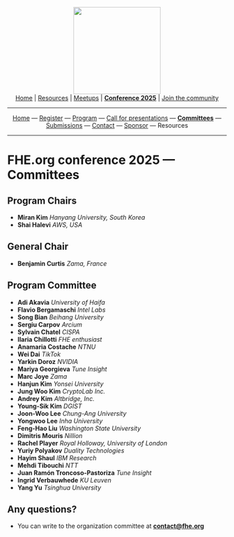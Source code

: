 <!-- Main header navigation -->
<p align="center">
  <img width="200" src="https://user-images.githubusercontent.com/5758427/180978488-db825482-5a58-4c7c-9589-c494a6f0be04.png"><br/>
  <a href="https://fhe-org.github.io">Home</a> | <a href="https://fhe-org.github.io/resources">Resources</a> | <a href="https://fhe-org.github.io/meetups/">Meetups</a> | <a href="https://fhe-org.github.io/conferences/conference-2025/"><b>Conference 2025</b></a> | <a href="https://fhe-org.github.io/community">Join the community</a>
</p>
<hr/>
<!-- /Main header navigation -->




<!-- Header conference 2025 links -->
<p align="center">
  <a href="https://fhe-org.github.io/conferences/conference-2025/">Home</a>
  —
  <a href="https://lu.ma/fhe-org-conference-2025-tickets">Register</a>
  —
  <a href="https://fhe-org.github.io/conferences/conference-2025/program">Program</a>
  —
  <a href="https://fhe-org.github.io/conferences/conference-2025/call-for-presentations">Call for presentations</a>
  —
  <a href="https://fhe-org.github.io/conferences/conference-2025/committees"><b>Committees</b></a>
  —
  <a href="https://fhe-org.github.io/conferences/conference-2025/submissions">Submissions</a>
  —
  <a href="https://fhe-org.github.io/conferences/conference-2025/contact">Contact</a>
  —
  <a href="https://fhe-org.github.io/conferences/conference-2025/sponsor">Sponsor</a>
  —
  Resources
</p>
<hr/>
<!-- /Header conference 2025 links -->



# FHE.org conference 2025 — Committees

## Program Chairs
- **Miran Kim** *Hanyang University, South Korea*
- **Shai Halevi** *AWS, USA*

## General Chair
- **Benjamin Curtis** *Zama, France*

## Program Committee
- **Adi	Akavia** *University of Haifa*
- **Flavio Bergamaschi** *Intel Labs*
- **Song Bian**	*Beihang University*
- **Sergiu Carpov**	*Arcium*
- **Sylvain	Chatel** *CISPA*
- **Ilaria Chillotti** *FHE enthusiast*
- **Anamaria Costache** *NTNU*
- **Wei	Dai**	*TikTok*
- **Yarkin Doroz** *NVIDIA*
- **Mariya Georgieva** *Tune Insight*
- **Marc Joye**	*Zama*
- **Hanjun Kim** *Yonsei University*
- **Jung Woo Kim** *CryptoLab Inc.*
- **Andrey Kim** *Altbridge, Inc.*
- **Young-Sik	Kim**	*DGIST*
- **Joon-Woo Lee** *Chung-Ang University*
- **Yongwoo	Lee**	*Inha University*
- **Feng-Hao Liu** *Washington State University*
- **Dimitris Mouris**	*Nillion*
- **Rachel Player**	*Royal Holloway, University of London*
- **Yuriy	Polyakov** *Duality Technologies*
- **Hayim	Shaul**	*IBM Research*
- **Mehdi	Tibouchi** *NTT*
- **Juan Ramón Troncoso-Pastoriza**	*Tune Insight*
- **Ingrid Verbauwhede** *KU Leuven*
- **Yang Yu**	*Tsinghua University*


## Any questions?
- You can write to the organization committee at **contact@fhe.org**
